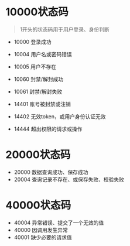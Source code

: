 
# 10000状态码

> 1开头的状态码用于用户登录、身份判断

- 10000    登录成功
- 10004    用户名或密码错误
- 10005	   用户不存在
- 10060    封禁/解封成功
- 10061    封禁/解封失败
- 14401    账号被封禁或注销
- 14402    无效token，或用户身份认证无效

- 14444    超出权限的请求或操作




# 20000状态码

- 20000    数据查询成功、保存成功
- 20004    查询记录不存在、或保存失败、校验失败


# 40000状态码

- 40004    异常错误、提交了一个无效的值
- 40000    因调用发生异常
- 40001    缺少必要的请求值
